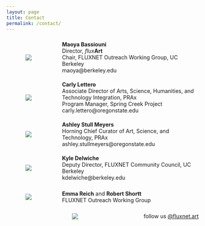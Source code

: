 ```yaml
---
layout: page
title: Contact
permalink: /contact/
---
```

<style>
.row {
  display: flex;
  flex-wrap: wrap;
  max-width: 1200px;
  margin: 0 auto;
  align-items: center;
}

.column-image {
  flex: 1;
  padding: 10px;
}

.column-caption {
  flex: 3;
  padding: 10px;
}

img {
  max-width: 150px;
  max-height: 150px;
  width: auto;
  height: auto;
  display: block;
  margin-left: auto;
  margin-right: auto;
}

@media screen and (max-width: 600px) {
  .column-image,
  .column-caption {
    flex: 100%;
  }
}
</style>

<div class="row">
  <div class="column-image">
    <figure>
      <img src="https://fluxnetart.github.io/images/Maoya.png">
    </figure>
  </div>
  <div class="column-caption">
    <figcaption><b>Maoya Bassiouni</b><br>
      Director, <i>flux</i><b>Art</b><br>
      Chair, FLUXNET Outreach Working Group, UC Berkeley<br>
      maoya@berkeley.edu</figcaption>
  </div>
</div>

<div class="row">
  <div class="column-image">
    <figure>
      <img src="https://fluxnetart.github.io/images/Carly.jpg">
    </figure>
  </div>
  <div class="column-caption">
    <figcaption><b>Carly Lettero</b><br>
      Associate Director of Arts, Science, Humanities, and Technology Integration, PRAx<br>
      Program Manager, Spring Creek Project<br>
      carly.lettero@oregonstate.edu</figcaption>
  </div>
</div>

<div class="row">
  <div class="column-image">
    <figure>
      <img src="https://fluxnetart.github.io/images/Ashley.jpg">
    </figure>
  </div>
  <div class="column-caption">
    <figcaption><b>Ashley Stull Meyers</b><br>
      Horning Chief Curator of Art, Science, and Technology, PRAx<br>
      ashley.stullmeyers@oregonstate.edu</figcaption>
  </div>
</div>

<div class="row">
  <div class="column-image">
    <figure>
      <img src="https://fluxnetart.github.io/images/Kyle.png">
    </figure>
  </div>
  <div class="column-caption">
    <figcaption><b>Kyle Delwiche</b><br>
      Deputy Director, FLUXNET Community Council, UC Berkeley<br>
      kdelwiche@berkeley.edu<br></figcaption>
  </div>
</div>

<div class="row">
  <div class="column-image">
    <figure>
      <img src="https://fluxnetart.github.io/images/emma_robert.png">
    </figure>
  </div>
  <div class="column-caption">
    <figcaption><b>Emma Reich</b> and <b>Robert Shortt</b> <br>
                   FLUXNET Outreach Working Group</figcaption>
  </div>
</div>

<div style="max-width: 1200px; margin: 0 auto; display: flex; align-items: center; justify-content: center; padding-top: 10px;">
  <img src="https://fluxnetart.github.io/images/insta.png" style="display: block;">
  <p style="margin: 0;">follow us <a href="https://www.instagram.com/fluxnet.art/">@fluxnet.art</a></p>
</div>
